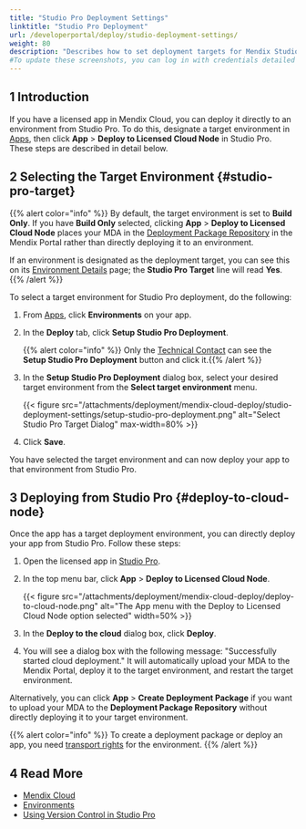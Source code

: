 ```yaml
---
title: "Studio Pro Deployment Settings"
linktitle: "Studio Pro Deployment"
url: /developerportal/deploy/studio-deployment-settings/
weight: 80
description: "Describes how to set deployment targets for Mendix Studio Pro."
#To update these screenshots, you can log in with credentials detailed in How to Update Screenshots Using Team Apps.
---
```


## 1 Introduction

If you have a licensed app in Mendix Cloud, you can deploy it directly to an environment from Studio Pro. To do this, designate a target environment in [Apps](https://sprintr.home.mendix.com/), then click **App** > **Deploy to Licensed Cloud Node** in Studio Pro. These steps are described in detail below.

## 2 Selecting the Target Environment {#studio-pro-target}

{{% alert color="info" %}}
By default, the target environment is set to **Build Only**. If you have **Build Only** selected, clicking **App** > **Deploy to Licensed Cloud Node** places your MDA in the [Deployment Package Repository](/developerportal/deploy/environments/#package-repository) in the Mendix Portal rather than directly deploying it to an environment.

If an environment is designated as the deployment target, you can see this on its [Environment Details](/developerportal/deploy/environments-details/) page; the **Studio Pro Target** line will read **Yes**.
{{% /alert %}}

To select a target environment for Studio Pro deployment, do the following:

1. From [Apps](https://sprintr.home.mendix.com/), click **Environments** on your app.

2. <a id="target"></a>In the **Deploy** tab, click **Setup Studio Pro Deployment**.

    {{% alert color="info" %}} Only the [Technical Contact](/developerportal/general/app-roles/#technical-contact) can see the **Setup Studio Pro Deployment** button and click it.{{% /alert %}}

3. In the **Setup Studio Pro Deployment** dialog box, select your desired target environment from the **Select target environment** menu.

    {{< figure src="/attachments/deployment/mendix-cloud-deploy/studio-deployment-settings/setup-studio-pro-deployment.png" alt="Select Studio Pro Target Dialog" max-width=80%  >}}

4. Click **Save**.

You have selected the target environment and can now deploy your app to that environment from Studio Pro. 

## 3 Deploying from Studio Pro {#deploy-to-cloud-node}

Once the app has a target deployment environment, you can directly deploy your app from Studio Pro. Follow these steps:

1. Open the licensed app in [Studio Pro](https://marketplace.mendix.com/link/studiopro/).
1. In the top menu bar, click **App** > **Deploy to Licensed Cloud Node**.

    {{< figure src="/attachments/deployment/mendix-cloud-deploy/deploy-to-cloud-node.png" alt="The App menu with the Deploy to Licensed Cloud Node option selected" width=50% >}}

1. In the **Deploy to the cloud** dialog box, click **Deploy**.
1. You will see a dialog box with the following message: "Successfully started cloud deployment." It will automatically upload your MDA to the Mendix Portal, deploy it to the target environment, and restart the target environment. 

Alternatively, you can click **App** > **Create Deployment Package** if you want to upload your MDA to the **Deployment Package Repository** without directly deploying it to your target environment.

{{% alert color="info" %}}
To create a deployment package or deploy an app, you need [transport rights](/developerportal/deploy/node-permissions/#transport-rights) for the environment.
{{% /alert %}}

## 4 Read More

* [Mendix Cloud](/developerportal/deploy/mendix-cloud-deploy/)
* [Environments](/developerportal/deploy/environments/)
* [Using Version Control in Studio Pro](/refguide/using-version-control-in-studio-pro/)
